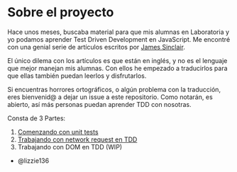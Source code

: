 # Sobre el proyecto

Hace unos meses, buscaba material para que mis alumnas en Laboratoria y yo podamos aprender Test Driven Development en JavaScript. Me encontré con una genial serie de artículos escritos por [James Sinclair](https://github.com/jrsinclair). 

El único dilema con los artículos es que están en inglés, y no es el lenguaje que mejor manejan mis alumnas. Con ellos he empezado a traducirlos para que ellas también puedan leerlos y disfrutarlos. 

Si encuentras horrores ortográficos, o algún problema con la traducción, eres bienvenid@ a dejar un issue a este repositorio. Como notarán, es abierto, así más personas puedan aprender TDD con nosotras. 

Consta de 3 Partes: 

1. [Comenzando con unit tests](/tdd-js-spanish/part-1-Comenzando-con-pruebas-unitarias)
2. [Trabajando con network request en TDD](/tdd-js-spanish/part-2-Trabajando-peticiones-asincronas-tdd)
3. Trabajando con DOM en TDD (WIP)


- @lizzie136